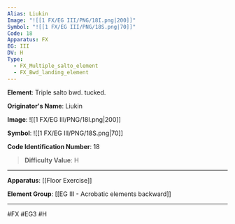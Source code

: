 ```yaml
---
Alias: Liukin
Image: "![[1 FX/EG III/PNG/18I.png|200]]"
Symbol: "![[1 FX/EG III/PNG/18S.png|70]]"
Code: 18
Apparatus: FX
EG: III
DV: H
Type:
  - FX_Multiple_salto_element
  - FX_Bwd_landing_element
---
```

**Element**: Triple salto bwd. tucked.

**Originator's Name**: Liukin

**Image**:
![[1 FX/EG III/PNG/18I.png|200]]

**Symbol**:
![[1 FX/EG III/PNG/18S.png|70]]

**Code Identification Number**: 18

>**Difficulty Value**: H

___
**Apparatus**: [[Floor Exercise]]

**Element Group**: [[EG III - Acrobatic elements backward]]
___
#FX #EG3 #H

